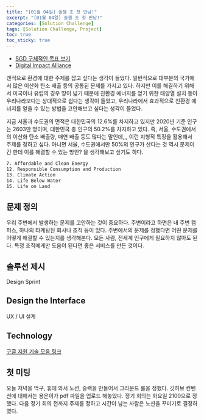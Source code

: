 ```yaml
---
title: "[01월 04일] 솔챌 조 첫 만남!"
excerpt: "[01월 04일] 솔챌 조 첫 만남!"
categories: [Solution Challenge]
tags: [Solution Challenge, Project]
toc: true
toc_sticky: true
---
```


- [SGD 구체적인 목표 보기](https://shop.undp.org/pages/what-are-the-sdgs-the-sustainable-development-goals)
- [Digital Impact Alliance](https://solutions.dial.community/sdgs) <br>

갠적으로 환경에 대한 주제를 잡고 싶다는 생각이 들었다. 일반적으로 대부분의 국가에서 많은 이산화 탄소 배출 등의 공통된 문제를 가지고 있다. 하지만 이를 해결하기 위해서 미국이나 유럽의 경우 땅이 넓기 때문에 친환경 에너지를 얻기 위한 태양열 설치 등이 우리나라보다는 상대적으로 쉽다는 생각이 들었고, 우리나라에서 효과적으로 친환경 에너지를 얻을 수 있는 방법을 고안해보고 싶다는 생각이 들었다. <br>

지금 서울과 수도권의 면적은 대한민국의 12.6%를 차지하고 있지만 2020년 기준 인구는 2603만 명이며, 대한민국 총 인구의 50.2%를 차지하고 있다. 즉, 서울, 수도권에서의 이산화 탄소 배출량, 매연 배출 등도 많다는 말인데,,, 이런 지형적 특징을 활용해서 주제를 정하고 싶다. 아니면 서울, 수도권에서만 50%의 인구가 산다는 것 역시 문제이긴 한데 이를 해결할 수 있는 방안? 을 생각해보고 싶기도 하다. <br>

```txt
7. Affordable and Clean Energy
12. Responsible Consumption and Production
13. Climate Action
14. Life Below Water
15. Life on Land
```

## 문제 정의

우리 주변에서 발생하는 문제를 고안하는 것이 중요하다. 주변이라고 하면은 내 주변 캠퍼스, 하나의 타케팅된 회사나 조직 등이 있다. 주변에서의 문제를 정했다면 어떤 문제를 어떻게 해결할 수 있는지를 생각해본다. 모든 사람, 전세계 인구에게 필요하지 않아도 된다. 특정 조직에게만 도움이 된다면 좋은 서비스를 만든 것이다.

## 솔루션 제시

Design Sprint

## Design the Interface

UX / UI 설계

## Technology

[구글 지원 기술 모음 링크](https://developers.google.com/)

## 첫 미팅

오늘 저녁을 먹구, 휴에 와서 노션, 슬랙을 만들어서 그라운드 룰을 정했다. 깃허브 컨벤션에 대해서는 용은이가 pdf 파일을 업로드 해놓았다. 정기 회의는 화요일 2100으로 정했다. 다음 정기 회의 전까지 주제를 정하고 시간이 남는 사람은 노션을 꾸미기로 결정하였다.
